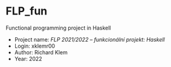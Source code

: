 # FLP_fun
Functional programming project in Haskell
 - Project name: _FLP 2021/2022 – funkcionální projekt: Haskell_
 - Login: xklemr00
 - Author: Richard Klem
 - Year: 2022
